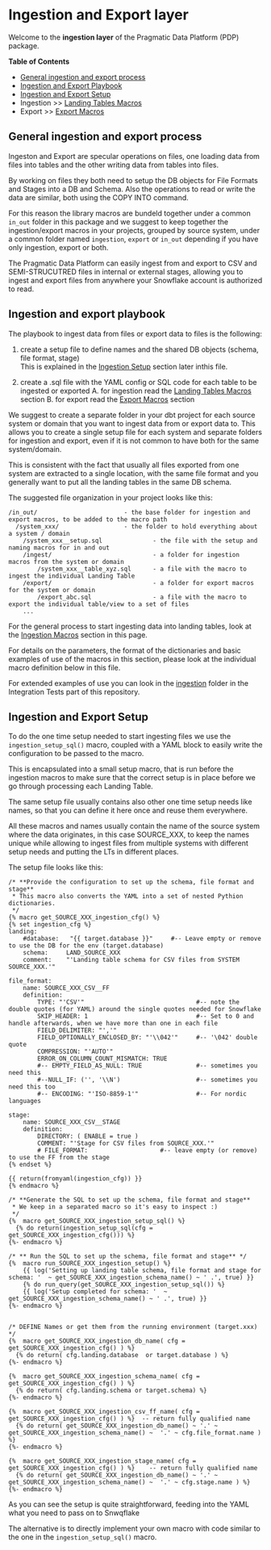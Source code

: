 # Ingestion and Export layer
Welcome to the **ingestion layer** of the Pragmatic Data Platform (PDP) package.

**Table of Contents**
- [General ingestion and export process](#general-ingestion-and-export-process)
- [Ingestion and Export Playbook](#ingestion-and-export-playbook)
- [Ingestion and Export Setup](#ingestion-and-export-setup)
- Ingestion >> [Landing Tables Macros](ingestion_lib/README.md#landing-tables-macros)
- Export >> [Export Macros](export_lib/README.md)

## General ingestion and export process
Ingeston and Export are specular operations on files, one loading data from files into tables and 
the other writing data from tables into files.

By working on files they both need to setup the DB objects for File Formats and Stages into a DB and Schema.
Also the operations to read or write the data are similar, both using the COPY INTO command.

For this reason the library macros are bundeld together under a common `in_out` folder in this package 
and we suggest to keep together the ingestion/export macros in your projects, grouped by source system, 
under a common folder named `ingestion`, `export` or `in_out` depending if you have only ingestion, export or both.


The Pragmatic Data Platform can easily ingest from and export to CSV and SEMI-STRUCUTRED files in internal or external stages, 
allowing you to ingest and export files from anywhere your Snowflake account is authorized to read.

## Ingestion and export playbook
The playbook to ingest data from files or export data to files is the following:
1. create a setup file to define names and the shared DB objects (schema, file format, stage)  
   This is explained in the [Ingestion Setup](#ingestion-and-export-setup) section later inthis file.

2. create a .sql file with the YAML config or SQL code for each table to be ingested or exported
   A. for ingestion read the [Landing Tables Macros](ingestion_lib/README.md#landing-tables-macros) section
   B. for export read the [Export Macros](export_lib/README.md) section

We suggest to create a separate folder in your dbt project for each source system or domain that you want
to ingest data from or export data to. This allows you to create a single setup file for each system and 
separate folders for ingestion and export, even if it is not common to have both for the same system/domain.  

This is consistent with the fact that usually all files exported from one system 
are extracted to a single location, with the same file format and you generally 
want to put all the landing tables in the same DB schema.

The suggested file organization in your project looks like this:
```
/in_out/                        - the base folder for ingestion and export macros, to be added to the macro path
  /system_xxx/                  - the folder to hold everything about a system / domain
    /system_xxx__setup.sql              - the file with the setup and naming macros for in and out
    /ingest/                            - a folder for ingestion macros from the system or domain
        /system_xxx__table_xyz.sql      - a file with the macro to ingest the individual Landing Table
    /export/                            - a folder for export macros for the system or domain
        /export_abc.sql                 - a file with the macro to export the individual table/view to a set of files
    ...
```


For the general process to start ingesting data into landing tables, look at the 
[Ingestion Macros](#ingestion-macros) section in this page.

For details on the parameters, the format of the dictionaries and basic examples of use
of the macros in this section, please look at the individual macro definition below in this file.

For extended examples of use you can look in the [ingestion](integration_tests/models/ingestion) folder 
in the Integration Tests part of this repository.

## Ingestion and Export Setup
To do the one time setup needed to start ingesting files we use the `ingestion_setup_sql()` macro,
coupled with a YAML block to easily write the configuration to be passed to the macro.

This is encapsulated into a small setup macro, that is run before the ingestion macros to make sure that
the correct setup is in place before we go through processing each Landing Table.

The same setup file usually contains also other one time setup needs like names, 
so that you can define it here once and reuse them everywhere.

All these macros and names usually contain the name of the source system where the data originates,
in this case SOURCE_XXX, to keep the names unique while allowing to ingest files from multiple systems
with different setup needs and putting the LTs in different places. 

The setup file looks like this:
```
/* **Provide the configuration to set up the schema, file format and stage**
 * This macro also converts the YAML into a set of nested Pythion dictionaries.
 */
{% macro get_SOURCE_XXX_ingestion_cfg() %}
{% set ingestion_cfg %}
landing:
    #database:   "{{ target.database }}"     #-- Leave empty or remove to use the DB for the env (target.database)
    schema:     LAND_SOURCE_XXX
    comment:    "'Landing table schema for CSV files from SYSTEM SOURCE_XXX.'"

file_format:
    name: SOURCE_XXX_CSV__FF
    definition:
        TYPE: "'CSV'"                               #-- note the double quotes (for YAML) around the single quotes needed for Snowflake
        SKIP_HEADER: 1                              #-- Set to 0 and handle afterwards, when we have more than one in each file
        FIELD_DELIMITER: "','"                      
        FIELD_OPTIONALLY_ENCLOSED_BY: "'\\042'"     #-- '\042' double quote
        COMPRESSION: "'AUTO'" 
        ERROR_ON_COLUMN_COUNT_MISMATCH: TRUE
        #-- EMPTY_FIELD_AS_NULL: TRUE               #-- sometimes you need this
        #--NULL_IF: ('', '\\N')                     #-- sometimes you need this too
        #-- ENCODING: "'ISO-8859-1'"                #-- For nordic languages

stage:
    name: SOURCE_XXX_CSV__STAGE
    definition:
        DIRECTORY: ( ENABLE = true )
        COMMENT: "'Stage for CSV files from SOURCE_XXX.'"
        # FILE_FORMAT:                    #-- leave empty (or remove) to use the FF from the stage
{% endset %}

{{ return(fromyaml(ingestion_cfg)) }}
{% endmacro %}

/* **Generate the SQL to set up the schema, file format and stage**
 * We keep in a separated macro so it's easy to inspect :)
 */
{%  macro get_SOURCE_XXX_ingestion_setup_sql() %}
  {% do return(ingestion_setup_sql(cfg = get_SOURCE_XXX_ingestion_cfg())) %}
{%- endmacro %}

/* ** Run the SQL to set up the schema, file format and stage** */
{%  macro run_SOURCE_XXX_ingestion_setup() %}
    {{ log('Setting up landing table schema, file format and stage for schema: '  ~ get_SOURCE_XXX_ingestion_schema_name() ~ ' .', true) }}
    {% do run_query(get_SOURCE_XXX_ingestion_setup_sql()) %}
    {{ log('Setup completed for schema: '  ~ get_SOURCE_XXX_ingestion_schema_name() ~ ' .', true) }} 
{%- endmacro %}


/* DEFINE Names or get them from the running environment (target.xxx)  */ 
{%  macro get_SOURCE_XXX_ingestion_db_name( cfg = get_SOURCE_XXX_ingestion_cfg() ) %}
  {% do return( cfg.landing.database  or target.database ) %}
{%- endmacro %}

{%  macro get_SOURCE_XXX_ingestion_schema_name( cfg = get_SOURCE_XXX_ingestion_cfg() ) %}
  {% do return( cfg.landing.schema or target.schema) %}
{%- endmacro %}

{%  macro get_SOURCE_XXX_ingestion_csv_ff_name( cfg = get_SOURCE_XXX_ingestion_cfg() ) %}  -- return fully qualified name
  {% do return( get_SOURCE_XXX_ingestion_db_name() ~ '.' ~ get_SOURCE_XXX_ingestion_schema_name() ~  '.' ~ cfg.file_format.name ) %}
{%- endmacro %}

{%  macro get_SOURCE_XXX_ingestion_stage_name( cfg = get_SOURCE_XXX_ingestion_cfg() ) %}    -- return fully qualified name
  {% do return( get_SOURCE_XXX_ingestion_db_name() ~ '.' ~ get_SOURCE_XXX_ingestion_schema_name() ~  '.' ~ cfg.stage.name ) %}
{%- endmacro %}
```
As you can see the setup is quite straightforward, feeding into the YAML what you need to pass on to Snwqflake

The alternative is to directly implement your own macro with code similar to the one in the `ingestion_setup_sql()` macro.

